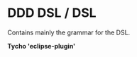 DDD DSL / DSL
=================

Contains mainly the grammar for the DSL.

**Tycho 'eclipse-plugin'**


